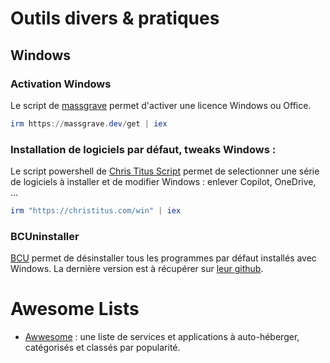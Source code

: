 # Outils divers & pratiques

## Windows

### Activation Windows

Le script de [massgrave](https://massgrave.dev/) permet d'activer une licence Windows ou Office.

```PowerShell
irm https://massgrave.dev/get | iex
```

### Installation de logiciels par défaut, tweaks Windows :

Le script powershell de [Chris Titus Script](https://github.com/christitustech/winutil) permet de selectionner une série de logiciels à installer et de modifier Windows : enlever Copilot, OneDrive, ...

```PowerShell
irm "https://christitus.com/win" | iex
```

### BCUninstaller

[BCU](https://www.bcuninstaller.com/) permet de désinstaller tous les programmes par défaut installés avec Windows. La dernière version est à récupérer sur [leur github](https://github.com/Klocman/Bulk-Crap-Uninstaller/releases/latest).

# Awesome Lists

- [Awwesome](https://awweso.me/) : une liste de services et applications à auto-héberger, catégorisés et classés par popularité.
